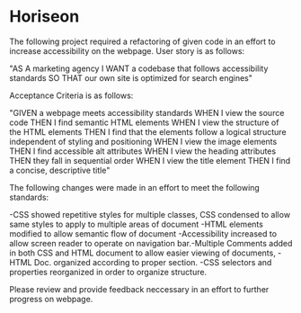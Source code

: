 # Horiseon

The following project required a refactoring of given code in an effort to increase accessibility on the webpage. User story is as follows:

"AS A marketing agency
I WANT a codebase that follows accessibility standards
SO THAT our own site is optimized for search engines"

Acceptance Criteria is as follows:

"GIVEN a webpage meets accessibility standards
WHEN I view the source code
THEN I find semantic HTML elements
WHEN I view the structure of the HTML elements
THEN I find that the elements follow a logical structure independent of styling and positioning
WHEN I view the image elements
THEN I find accessible alt attributes
WHEN I view the heading attributes
THEN they fall in sequential order
WHEN I view the title element
THEN I find a concise, descriptive title"

The following changes were made in an effort to meet the following standards:

-CSS showed repetitive styles for multiple classes, CSS condensed to allow same styles to apply to multiple areas of document
-HTML elements modified to allow semantic flow of document
-Accessibility increased to allow screen reader to operate on navigation bar.-Multiple Comments added in both CSS and HTML document to allow easier viewing of documents, 
-HTML Doc. organized according to proper section.
-CSS selectors and properties reorganized in order to organize structure.

 Please review and provide feedback neccessary in an effort to further progress on webpage.